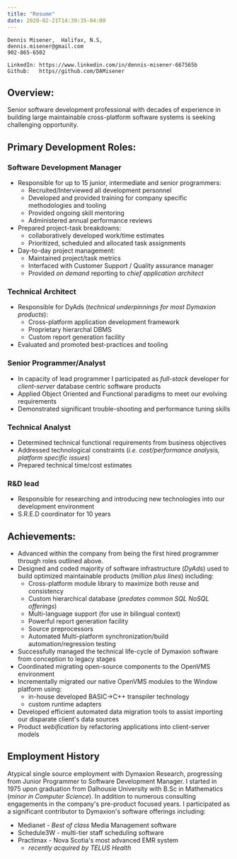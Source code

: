 ```yaml
---
title: "Resume"
date: 2020-02-21T14:39:35-04:00
---
```


    Dennis Misener,  Halifax, N.S, 
    dennis.misener@gmail.com 
    902-865-6502

    LinkedIn: https://www.linkedin.com/in/dennis-misener-667565b
    Github:   https//github.com/DAMisener

## Overview:

Senior software development professional with decades of experience in building large maintainable cross-platform software systems is seeking challenging opportunity.

## Primary Development Roles:

### Software Development Manager
- Responsible for up to 15 junior, intermediate and senior programmers:
     - Recruited/Interviewed all development personnel
     - Developed and provided training for company specific methodologies and tooling
     - Provided ongoing skill mentoring
     - Administered annual performance reviews
- Prepared project-task breakdowns:
     - collaboratively developed work/time estimates
     - Prioritized, scheduled and allocated task assignments
- Day-to-day project management:
     - Maintained project/task metrics
     - Interfaced with Customer Support / Quality assurance manager
     - Provided *on demand* reporting to *chief application architect*
  
### Technical Architect
- Responsible for DyAds (*technical  underpinnings for most Dymaxion products*):
     - Cross-platform application development framework
     - Proprietary hierarchal DBMS
     - Custom report generation facility
-  Evaluated and promoted best-practices and tooling
	  
### Senior Programmer/Analyst
 - In capacity of  lead programmer I participated as *full-stack* developer for *client-server* database centric software products
 - Applied Object Oriented and Functional paradigms to meet our evolving requirements
 - Demonstrated significant trouble-shooting and performance tuning skills
	 
### Technical Analyst
- Determined technical functional requirements from business objectives
- Addressed technological constraints (*i.e. cost/performance analysis, platform specific issues*)
- Prepared technical time/cost estimates
	
### R&D lead
- Responsible for researching and introducing new technologies into our development environment
- S.R.E.D coordinator for 10 years

## Achievements:
- Advanced within the company from being the first hired programmer through roles outlined above.
- Designed and coded majority of software infrastructure (*DyAds*) used to build optimized maintainable products (*million plus lines*) including:
    - Cross-platform module library to maximize both reuse and consistency
    - Custom hierarchical database (*predates common SQL NoSQL offerings*)
    - Multi-language support (for use in bilingual context)
    - Powerful report generation facility
    - Source preprocessors
    - Automated Multi-platform synchronization/build automation/regression testing
- Successfully managed the technical life-cycle of Dymaxion software from conception to legacy stages
- Coordinated migrating open-source components to the OpenVMS environment 
- Incrementally migrated our native OpenVMS modules to the Window platform using:
    - in-house developed BASIC->C++ transpiler technology 
    - custom runtime adapters
- Developed efficient automated data migration tools to assist importing our disparate  client's data sources
- Product *webification* by refactoring applications into client-server models

## Employment History

Atypical single source employment with Dymaxion Research, progressing from Junior Programmer to Software Development Manager.  I started in 1975 upon graduation from Dalhousie University with B.Sc in Mathematics (*minor in Computer Science*).  In addition to numerous consulting engagements in the company's pre-product focused years.  I participated as a significant contributor to Dymaxion's software offerings including:

 - Medianet - *Best of class* Media Management software
 - Schedule3W - multi-tier staff scheduling software
 - Practimax - Nova Scotia's most advanced EMR system 
    - *recently acquired by TELUS Health*


